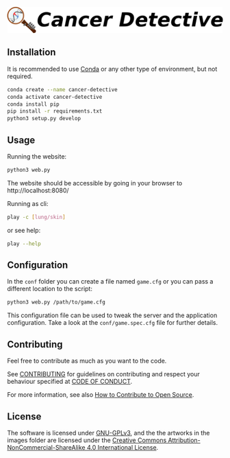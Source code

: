 ![](logo.png)

## Installation

It is recommended to use [Conda](https://docs.conda.io/en/latest/) or any other type of environment, but not required.

```bash
conda create --name cancer-detective
conda activate cancer-detective
conda install pip
pip install -r requirements.txt
python3 setup.py develop
```

## Usage

Running the website:

```bash
python3 web.py
```

The website should be accessible by going in your
browser to http://localhost:8080/

Running as cli:

```bash
play -c [lung/skin]
```

or see help:

```bash
play --help
```

## Configuration

In the `conf` folder you can create a file named
`game.cfg` or you can pass a different location
to the script:

```bash
python3 web.py /path/to/game.cfg
```

This configuration file can be used to tweak the
server and the application configuration. 
Take a look at the `conf/game.spec.cfg` file
for further details.

## Contributing

Feel free to contribute as much as you want to the code.

See [CONTRIBUTING](CONTRIBUTING.md) for guidelines on contributing and respect your behaviour specified at [CODE OF CONDUCT](CODE_OF_CONDUCT.md).

For more information, see also [How to Contribute to Open Source](https://opensource.guide/how-to-contribute/).

## License

The software is licensed under [GNU-GPLv3](LICENSE), and 
the the artworks in the images folder are licensed
under the [Creative Commons Attribution-NonCommercial-ShareAlike 4.0 International License](https://creativecommons.org/licenses/by-nc-sa/4.0/legalcode.txt).
